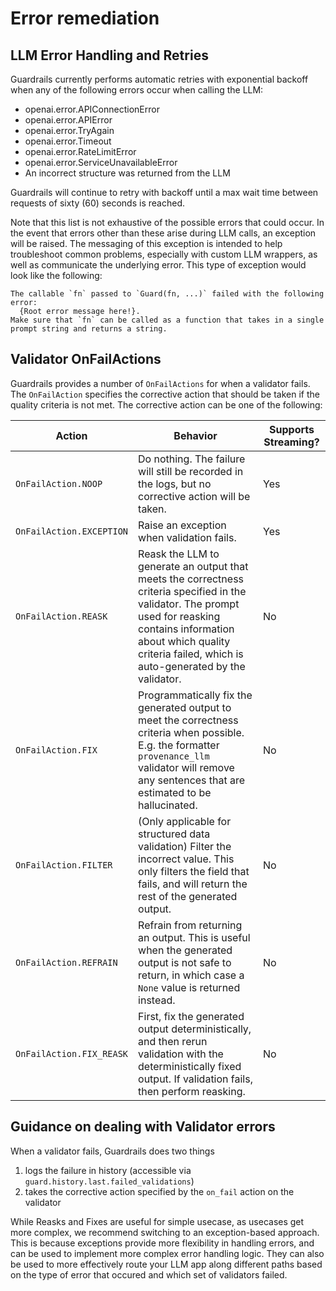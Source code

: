 # Error remediation

## LLM Error Handling and Retries
Guardrails currently performs automatic retries with exponential backoff when any of the following errors occur when calling the LLM:

- openai.error.APIConnectionError
- openai.error.APIError
- openai.error.TryAgain
- openai.error.Timeout
- openai.error.RateLimitError
- openai.error.ServiceUnavailableError
- An incorrect structure was returned from the LLM

Guardrails will continue to retry with backoff until a max wait time between requests of sixty (60) seconds is reached.

Note that this list is not exhaustive of the possible errors that could occur.  In the event that errors other than these arise during LLM calls, an exception will be raised.  The messaging of this exception is intended to help troubleshoot common problems, especially with custom LLM wrappers, as well as communicate the underlying error.  This type of exception would look like the following:

```log
The callable `fn` passed to `Guard(fn, ...)` failed with the following error:
  {Root error message here!}.
Make sure that `fn` can be called as a function that takes in a single prompt string and returns a string.
```


## Validator OnFailActions

Guardrails provides a number of `OnFailActions` for when a validator fails. The `OnFailAction` specifies the corrective action that should be taken if the quality criteria is not met. The corrective action can be one of the following:

| Action    | Behavior                                                                                                                                                                                               | Supports Streaming? | 
|-----------|--------------------------------------------------------------------------------------------------------------------------------------------------------------------------------------------------------|----| 
| `OnFailAction.NOOP`    | Do nothing. The failure will still be recorded in the logs, but no corrective action will be taken.                                                                                                    | Yes | 
| `OnFailAction.EXCEPTION`  | Raise an exception when validation fails.     | Yes | 
| `OnFailAction.REASK`   | Reask the LLM to generate an output that meets the correctness criteria specified in the validator.  The prompt used for reasking contains information about which quality criteria failed, which is auto-generated by the validator. | No | 
| `OnFailAction.FIX`     | Programmatically fix the generated output to meet the correctness criteria when possible. E.g. the formatter `provenance_llm` validator will remove any sentences that are estimated to be hallucinated.             | No | 
| `OnFailAction.FILTER`  | (Only applicable for structured data validation) Filter the incorrect value. This only filters the field that fails, and will return the rest of the generated output.                                                                                  | No | 
| `OnFailAction.REFRAIN` | Refrain from returning an output. This is useful when the generated output is not safe to return, in which case a `None` value is returned instead.                                                          | No | 
| `OnFailAction.FIX_REASK` | First, fix the generated output deterministically, and then rerun validation with the deterministically fixed output. If validation fails, then perform reasking.           | No | 


## Guidance on dealing with Validator errors

When a validator fails, Guardrails does two things

1. logs the failure in history (accessible via `guard.history.last.failed_validations`)
2. takes the corrective action specified by the `on_fail` action on the validator

While Reasks and Fixes are useful for simple usecase, as usecases get more complex, we recommend switching to an exception-based approach. This is because exceptions provide more flexibility in handling errors, and can be used to implement more complex error handling logic. They can also be used to more effectively route your LLM app along different paths based on the type of error that occured and which set of validators failed.
